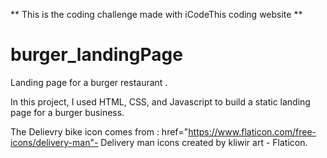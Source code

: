 ** This is the coding challenge made with iCodeThis coding website ** 

# burger_landingPage
Landing page for a burger restaurant .

In this project, I used HTML, CSS, and Javascript to build a static landing page for a burger business.

The Delievry bike icon comes from : href="https://www.flaticon.com/free-icons/delivery-man"- Delivery man icons created by kliwir art - Flaticon.
